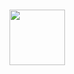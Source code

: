#  <img src="https://media.giphy.com/media/v1.Y2lkPTc5MGI3NjExdW16c29rYXB1YjVhbGo3aHZ5ZGZmN293OTh4M3hlYnV2Zm9tZm96YSZlcD12MV9pbnRlcm5hbF9naWZfYnlfaWQmY3Q9Zw/YlCezx0tNXAdkuco8h/giphy.gif" width="100"/> 
